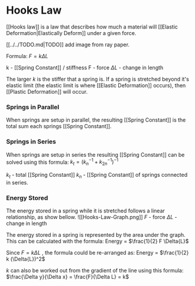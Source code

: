 # Hooks Law
[[Hooks law]] is a law that describes how much a material will [[Elastic Deformation|Elastically Deform]] under a given force.

[[../../TODO.md|TODO]] add image from ray paper.

Formula:
$F = k \Delta L$

k - [[Spring Constant]] / stiffness
F - force
$\Delta L$ - change in length

The larger $k$ is the stiffer that a spring is.
If a spring is stretched beyond it's elastic limit (the elastic limit is where [[Elastic Deformation]] occurs), then [[Plastic Deformation]] will occur.

### Springs in Parallel
When springs are setup in parallel, the resulting [[Spring Constant]] is the total sum each springs [[Spring Constant]].

### Springs in Series
When springs are setup in series the resulting [[Spring Constant]] can be solved using this formula:
$k_t = (k_{n}^{-1} + k_{2n}^{-1})^{-1}$

$k_t$ - total [[Spring Constant]]
$k_n$ - [[Spring Constant]] of springs connected in series.

### Energy Stored
The energy stored in a spring while it is stretched follows a linear relationship, as show bellow.
![[Hooks-Law-Graph.png]]
$F$ - force
$\Delta L$ - change in length

The energy stored in a spring is represented by the area under the graph. This can be calculated with the formula:
Energy = $\frac{1}{2} F \Delta{L}$

Since $F = k \Delta L$ , the formula could be re-arranged as:
Energy = $\frac{1}{2} k (\Delta{L})^2$

$k$ can also be worked out from the gradient of the line using this formula:
$\frac{\Delta y}{\Delta x} = \frac{F}{\Delta L} = k$
